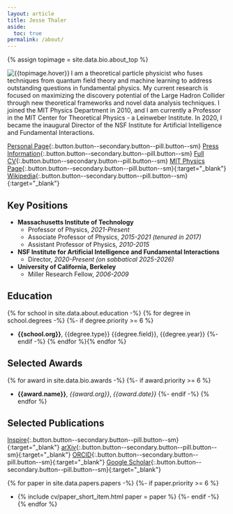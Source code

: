 ```yaml
---
layout: article
title: Jesse Thaler
aside:
  toc: true
permalink: /about/
---
```


{% assign topimage = site.data.bio.about_top %}

<div class="item">
<div class="item__image">
<img class="image-h image-h--lg rounded" src="{{topimage.image}}" title="{{topimage.hover}}" align="left"/>
</div>
<div class="item__content" markdown="1">
  I am a theoretical particle physicist who fuses techniques from quantum field theory and machine learning to address outstanding questions in fundamental physics. My current research is focused on maximizing the discovery potential of the Large Hadron Collider through new theoretical frameworks and novel data analysis techniques. I joined the MIT Physics Department in 2010, and I am currently a Professor in the MIT Center for Theoretical Physics - a Leinweber Institute. In 2020, I became the inaugural Director of the NSF Institute for Artificial Intelligence and Fundamental Interactions.
  </div>
</div>

[Personal Page](/personal){:.button.button--secondary.button--pill.button--sm}
[Press Information](/press){:.button.button--secondary.button--pill.button--sm}
[Full CV](/cv){:.button.button--secondary.button--pill.button--sm}
[MIT Physics Page](https://web.mit.edu/physics/people/faculty/thaler_jesse.html){:.button.button--secondary.button--pill.button--sm}{:target="_blank"}
[Wikipedia](https://en.wikipedia.org/wiki/Jesse_Thaler){:.button.button--secondary.button--pill.button--sm}{:target="_blank"}


## Key Positions

  * **Massachusetts Institute of Technology**
      * Professor of Physics, *2021-Present*
      * Associate Professor of Physics, *2015-2021 (tenured in 2017)*
      * Assistant Professor of Physics, *2010-2015*
  * **NSF Institute for Artificial Intelligence and Fundamental Interactions**
      * Director, *2020-Present (on sabbatical 2025-2026)*
  * **University of California, Berkeley**
      * Miller Research Fellow, *2006-2009*


## Education

{% for school in site.data.about.education -%}
{% for degree in school.degrees -%}
  {%- if degree.priority >= 6 %}
  * **{{school.org}}**, {{degree.type}} {{degree.field}}, {{degree.year}}
  {%- endif -%}
{% endfor %}{% endfor %}

## Selected Awards

{% for award in site.data.bio.awards -%}
  {%- if award.priority >= 6 %}
  * **{{award.name}}**, *{{award.org}}*, *{{award.date}}*
  {%- endif -%}
{% endfor %}

## Selected Publications

[Inspire](https://inspirehep.net/author/profile/Jesse.Thaler.1){:.button.button--secondary.button--pill.button--sm}{:target="_blank"}
[arXiv](https://arxiv.org/a/thaler_j_1){:.button.button--secondary.button--pill.button--sm}{:target="_blank"}
[ORCID](https://orcid.org/0000-0002-2406-8160){:.button.button--secondary.button--pill.button--sm}{:target="_blank"}
[Google Scholar](https://scholar.google.com/citations?user=djDP5SMAAAAJ){:.button.button--secondary.button--pill.button--sm}{:target="_blank"}

{% for paper in site.data.papers.papers -%}
  {%- if paper.priority >= 6 %}
  * {% include cv/paper_short_item.html paper = paper %}
  {%- endif -%}
{% endfor %}
